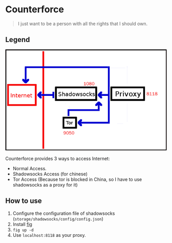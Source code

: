 Counterforce
============

> I just want to be a person with all the rights that I should own.

## Legend
![Legend](./legend.png)

Counterforce provides 3 ways to access Internet:

* Normal Access.
* Shadowsocks Access (for chinese)
* Tor Access (Because tor is blocked in China, so I have to use shadowsocks as a proxy for it)

## How to use
1. Configure the configuration file of shadowsocks (`storage/shadowsocks/config/config.json`)
2. Install [fig](http://www.fig.sh/)
3. `fig up -d`
4. Use `localhost:8118` as your proxy.
